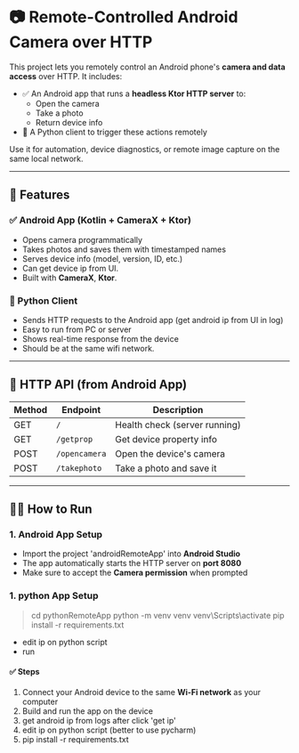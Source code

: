 # 📷 Remote-Controlled Android Camera over HTTP

This project lets you remotely control an Android phone's **camera and data access** over HTTP. It includes:

- ✅ An Android app that runs a **headless Ktor HTTP server** to:
    - Open the camera
    - Take a photo
    - Return device info
- 🐍 A Python client to trigger these actions remotely

Use it for automation, device diagnostics, or remote image capture on the same local network.

---

## 🚀 Features

### ✅ Android App (Kotlin + CameraX + Ktor)
- Opens camera programmatically
- Takes photos and saves them with timestamped names
- Serves device info (model, version, ID, etc.)
- Can get device ip from UI.
- Built with **CameraX**, **Ktor**.

### 🐍 Python Client
- Sends HTTP requests to the Android app (get android ip from UI in log)
- Easy to run from PC or server
- Shows real-time response from the device
- Should be at the same wifi network.

---

## 📡 HTTP API (from Android App)

| Method | Endpoint       | Description                 |
|--------|----------------|-----------------------------|
| GET    | `/`            | Health check (server running) |
| GET    | `/getprop`     | Get device property info    |
| POST   | `/opencamera`  | Open the device's camera    |
| POST   | `/takephoto`   | Take a photo and save it    |

---

## 🧑‍💻 How to Run

### 1. Android App Setup
- Import the project 'androidRemoteApp' into **Android Studio**
- The app automatically starts the HTTP server on **port 8080**
- Make sure to accept the **Camera permission** when prompted

### 1. python App Setup
> cd pythonRemoteApp
> python -m venv venv
> venv\Scripts\activate
> pip install -r requirements.txt
- edit ip on python script
- run

#### ✅ Steps
1. Connect your Android device to the same **Wi-Fi network** as your computer
2. Build and run the app on the device
3. get android ip from logs after click 'get ip'
4. edit ip on python script (better to use pycharm)
5. pip install -r requirements.txt




